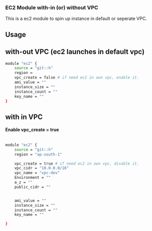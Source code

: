 ### EC2 Module with-in (or) without VPC
This is a ec2 module to spin up instance in default or seperate VPC.

## Usage

## with-out VPC (ec2 launches in default vpc)

```sh
module "ec2" {
    source = "git::h"
    region = 
    vpc_create = false # if need ec2 in own vpc, enable it.
    ami_value = ""
    instance_size = ""
    instance_count = ""
    key_name = "" 
}

```

## with in VPC

#### Enable vpc_create = true

```sh

module "ec2" {
    source = "git::h"
    region = "ap-south-1"

    vpc_create = true # if need ec2 in own vpc, disable it.
    vpc_cidr = "10.0.0.0/16"
    vpc_name = "vpc-dev"
    Environment = ""
    a_z = ""
    public_cidr = ""


    ami_value = ""
    instance_size = ""
    instance_count = ""
    key_name = "" 

}

```

